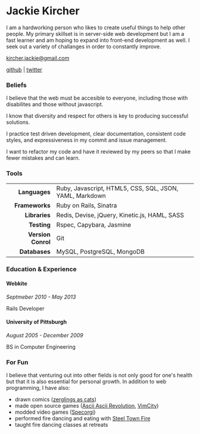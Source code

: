 Jackie Kircher
==============

I am a hardworking person who likes to create useful things to help
other people. My primary skillset is in server-side web development
but I am a fast learner and am hoping to expand into front-end
development as well. I seek out a variety of challanges in order to
constantly improve.

kircher.jackie@gmail.com

[github](https://github.com/jackiekircher) |
[twitter](https://twitter.com/jackiekircher)

### Beliefs

  I believe that the web must be accesible to everyone, including those
  with disabilites and those without javascript.
  
  I know that diversity and respect for others is key to producing
  successful solutions.
  
  I practice test driven development, clear documentation, consistent code
  styles, and expressiveness in my commit and issue management.
  
  I want to refactor my code and have it reviewed by my peers so that I
  make fewer mistakes and can learn.

### Tools

|                    |                                                         |
|-------------------:|:--------------------------------------------------------|
|      **Languages** | Ruby, Javascript, HTML5, CSS, SQL, JSON, YAML, Markdown |
|     **Frameworks** | Ruby on Rails, Sinatra                                  |
|      **Libraries** | Redis, Devise, jQuery, Kinetic.js, HAML, SASS           |
|        **Testing** | Rspec, Capybara, Jasmine                                |
| **Version Conrol** | Git                                                     |
|      **Databases** | MySQL, PostgreSQL, MongoDB                              |
  

### Education & Experience

#### Webkite
*Septmeber 2010 - May 2013*
  
Rails Developer
  
#### University of Pittsburgh
*August 2005 - December 2009*

BS in Computer Engineering

### For Fun

  I believe that venturing out into other fields is not only good for
  one's health but that it is also essential for personal growth. In addition
  to web programming, I have also:
  
  - drawn comics ([zerglings as cats](http://zerglingsascats.com))
  - made open source games ([Ascii Ascii Revolution](https://github.com/jackiekircher/AsciiAsciiRevolution), [VimCity](https://github.com/jackiekircher/VimCity))
  - modded video games ([Specorgi](https://github.com/jackiekircher/specorgi))
  - performed fire dancing and eating with [Steel Town Fire](http://steeltownfire.org/)
  - taught fire dancing classes at retreats
